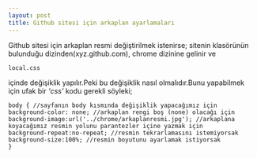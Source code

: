 ```yaml
---
layout: post
title: Github sitesi için arkaplan ayarlamaları
---
```

Github sitesi için arkaplan resmi değiştirilmek istenirse;
sitenin klasörünün bulunduğu dizinden(xyz.github.com), chrome dizinine gelinir ve 
    
    local.css 
içinde değişiklik yapılır.Peki bu değişiklik nasıl olmalıdır.Bunu yapabilmek için ufak bir *'css'* kodu gerekli söyleki;
	
    body { //sayfanın body kısmında değişiklik yapacağımız için
    background-color: none; //arkaplan rengi boş (none) olacağı için
    background-image:url('../chrome/arkaplanresmi.jpg'); //arkaplana koyacağımız resmin yolunu parantezler içine yazmak için
    background-repeat:no-repeat; //resmin tekrarlamasını istemiyorsak
    background-size:100%; //resmin boyutunu ayarlamak istiyorsak
    }
  




